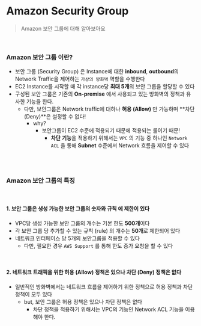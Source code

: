 # Amazon Security Group

> Amazon 보안 그룹에 대해 알아보아요

<br>

### Amazon 보안 그룹 이란?

- 보안 그룹 (Security Group) 은 Instance에 대한 **inbound**, **outbound**의 Network Traffic을 제어하는 `가상의 방화벽` 역할을 수행한다
- EC2 Instance를 시작할 때 각 instance당 **최대 5개**의 보안 그룹을 할당할 수 있다
- 구성된 보안 그룹은 기존의 **On-premise** 에서 사용되고 있는 방화벽의 정책과 유사한 기능을 한다.
  - 다만, 보안그룹은 Network traffic에 대하나 **허용 (Allow)** 만 가능하며 **차단 (Deny)**은 설정할 수 없다!
    - why?
      - 보안그룹이 EC2 수준에 적용되기 때문에 적용되는 룰이기 때문!
        - **차단 기능**을 적용하기 위해서는 `VPC` 의 기능 중 하나인 `Network ACL` 을 통해 **Subnet** 수준에서 Network 흐름을 제어할 수 있다

<br>

<br>

### Amazon 보안 그룹의 특징

<br>

#### 1. 보안 그룹은 생성 가능한 보안 그룹의 **숫자**와 **규칙** 에 제한이 있다

- VPC당 생성 가능한 보안 그룹의 개수는 기본 한도 **500개**이다
- 각 보안 그룹 당 추가할 수 있는 규칙 (rule) 의 개수는 **50개**로 제한되어 있다
- 네트워크 인터페이스 당 5개의 보안그룹을 적용할 수 있다
  - 다만, 필요한 경우 `AWS Support` 를 통해 한도 증가 요청을 할 수 있다

<br>

#### 2. 네트워크 트래픽을 위한 허용 (Allow) 정책은 있으나 차단 (Deny) 정책은 없다

- 일반적인 방화벽에서는 네트워크 흐름을 제어하기 위한 정책으로 허용 정책과 차단 정책이 모두 있다
  - but, 보안 그룹은 허용 정책은 있으나 차단 정책은 없다
    - 차단 정책을 적용하기 위해서는 VPC의 기능인 Network ACL 기능을 이용해야 한다.

<br>



